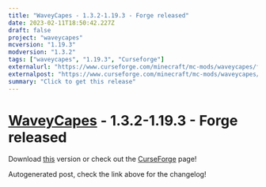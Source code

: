 ```yaml
---
title: "WaveyCapes - 1.3.2-1.19.3 - Forge released"
date: 2023-02-11T18:50:42.227Z
draft: false
project: "waveycapes"
mcversion: "1.19.3"
modversion: "1.3.2"
tags: ["waveycapes", "1.19.3", "Curseforge"]
externalurl: "https://www.curseforge.com/minecraft/mc-mods/waveycapes/files/4391889"
externalpost: "https://www.curseforge.com/minecraft/mc-mods/waveycapes/files/4391889"
summary: "Click to get this release"
---
```

# [WaveyCapes](/project/waveycapes) - 1.3.2-1.19.3 - Forge released
Download [this](https://www.curseforge.com/minecraft/mc-mods/waveycapes/files/4391889) version or check out the [CurseForge](https://www.curseforge.com/minecraft/mc-mods/waveycapes) page!

Autogenerated post, check the link above for the changelog!
